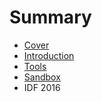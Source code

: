 # Summary

* [Cover](README.md)
* [Introduction](documentation/Introduction.md)
* [Tools](documentation/Tools.md)
* [Sandbox](documentation/Sandbox.md)
* IDF 2016

